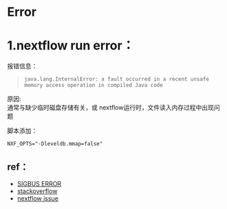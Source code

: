 # Error

# 1.nextflow run error：

报错信息：  
> `java.lang.InternalError: a fault occurred in a recent unsafe memory access operation in compiled Java code`

原因:  
通常与缺少临时磁盘存储有关，或 nextflow运行时，文件读入内存过程中出现问题


脚本添加：
```
NXF_OPTS="-Dleveldb.mmap=false"
```



## ref： 
- [SIGBUS ERROR](https://github.com/nextflow-io/nextflow/issues/842)
- [stackoverflow](https://stackoverflow.com/questions/45536049/java-lang-internalerror-a-fault-occurred-in-a-recent-unsafe-memory-access-opera)
- [nextflow issue](https://github.com/nextflow-io/nextflow/issues/4942)



